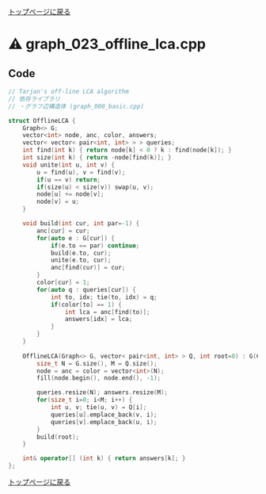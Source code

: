<!-- mathjax config similar to math.stackexchange -->
<script type="text/x-mathjax-config">
  MathJax.Hub.Config({ tex2jax: { inlineMath: [ ['$','$'] ] } });
</script>
<script type="text/javascript"
  src="http://cdn.mathjax.org/mathjax/latest/MathJax.js?config=TeX-AMS_HTML">
</script>
<meta http-equiv="X-UA-Compatible" CONTENT="IE=EmulateIE7" />

<script type="text/javascript" src="https://cdnjs.cloudflare.com/ajax/libs/jquery/3.4.1/jquery.min.js"></script>
<link rel="stylesheet" href="../css/copy-button.css" />
<script type="text/javascript" src="../js/balloons.js"></script>
<script type="text/javascript" src="../js/copy-button.js"></script>



[トップページに戻る](../index.html)

# :warning: graph\_023\_offline\_lca.cpp

## Code

```cpp
// Tarjan's off-line LCA algorithm
// 依存ライブラリ
// ・グラフ辺構造体 (graph_000_basic.cpp)

struct OfflineLCA {
    Graph<> G;
    vector<int> node, anc, color, answers;
    vector< vector< pair<int, int> > > queries;
    int find(int k) { return node[k] < 0 ? k : find(node[k]); }
    int size(int k) { return -node[find(k)]; }
    void unite(int u, int v) {
        u = find(u), v = find(v);
        if(u == v) return;
        if(size(u) < size(v)) swap(u, v);
        node[u] += node[v];
        node[v] = u;
    }

    void build(int cur, int par=-1) {
        anc[cur] = cur;
        for(auto e : G[cur]) {
            if(e.to == par) continue;
            build(e.to, cur);
            unite(e.to, cur);
            anc[find(cur)] = cur;
        }
        color[cur] = 1;
        for(auto q : queries[cur]) {
            int to, idx; tie(to, idx) = q;
            if(color[to] == 1) {
                int lca = anc[find(to)];
                answers[idx] = lca;
            }
        }
    }
    
    OfflineLCA(Graph<> G, vector< pair<int, int> > Q, int root=0) : G(G) {
        size_t N = G.size(), M = Q.size();
        node = anc = color = vector<int>(N);
        fill(node.begin(), node.end(), -1);

        queries.resize(N); answers.resize(M);
        for(size_t i=0; i<M; i++) {
            int u, v; tie(u, v) = Q[i];
            queries[u].emplace_back(v, i);
            queries[v].emplace_back(u, i);
        }
        build(root);
    }

    int& operator[] (int k) { return answers[k]; }
};

```

[トップページに戻る](../index.html)
